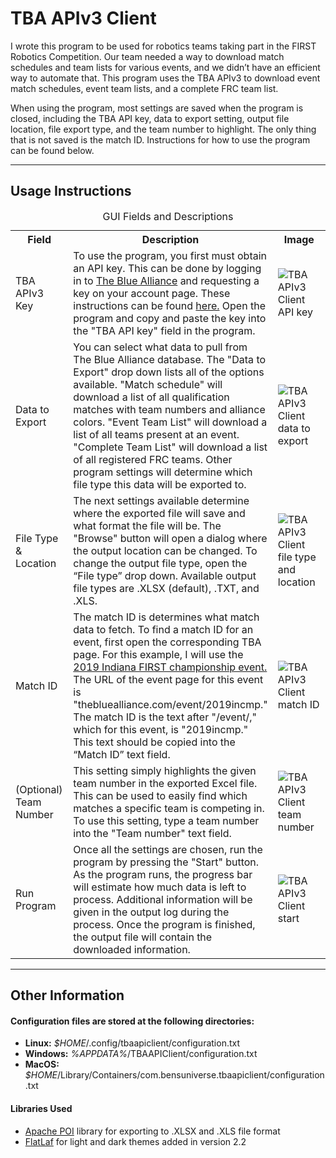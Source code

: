 # TBA APIv3 Client

I wrote this program to be used for robotics teams taking part in the FIRST Robotics Competition. Our team needed a way to download match schedules and team lists for various events, and we didn’t have an efficient way to automate that. This program uses the TBA APIv3 to download event match schedules, event team lists, and a complete FRC team list.  

When using the program, most settings are saved when the program is closed, including the TBA API key, data to export setting, output file location, file export type, and the team number to highlight. The only thing that is not saved is the match ID. Instructions for how to use the program can be found below.

---

## Usage Instructions

<table>
<caption>GUI Fields and Descriptions</caption>
<tr>
<th width = "20%">Field</th>
<th width = "45%">Description</th>
<th width = "35%">Image</th>
</tr>

<tr>
<td>TBA APIv3 Key</td>
<td>To use the program, you first must obtain an API key. This can be done by logging in to <a href = "https://www.thebluealliance.com/" target = "_blank">The Blue Alliance</a> and requesting a key on your account page. These instructions can be found <a href = "https://www.thebluealliance.com/apidocs/v3" target = "_blank">here.</a> Open the program and copy and paste the key into the "TBA API key" field in the program.</td>
<td width = "33%"><img src = "https://www.bensuniverse.com/media/software/tba-api-v3-client/TBA-APIv3-API-key.jpg" alt = "TBA APIv3 Client API key"></td>
</tr>

<tr>
<td>Data to Export</td>
<td>You can select what data to pull from The Blue Alliance database. The "Data to Export" drop down lists all of the options available. "Match schedule" will download a list of all qualification matches with team numbers and alliance colors. "Event Team List" will download a list of all teams present at an event. "Complete Team List" will download a list of all registered FRC teams. Other program settings will determine which file type this data will be exported to.</td>
<td><img src = "https://www.bensuniverse.com/media/software/tba-api-v3-client/TBA-APIv3-data-to-export.jpg" alt = "TBA APIv3 Client data to export"></td>
</tr>

<tr>
<td>File Type & Location</td>
<td>The next settings available determine where the exported file will save and what format the file will be. The "Browse" button will open a dialog where the output location can be changed. To change the output file type, open the “File type” drop down. Available output file types are .XLSX (default), .TXT, and .XLS.</td>
<td><img src = "https://www.bensuniverse.com/media/software/tba-api-v3-client/TBA-APIv3-file-type-browse.jpg" alt = "TBA APIv3 Client file type and location"></td>
</tr>

<tr>
<td>Match ID</td>
<td>The match ID is determines what match data to fetch. To find a match ID for an event, first open the corresponding TBA page. For this example, I will use the <a href = "https://www.thebluealliance.com/event/2019incmp">2019 Indiana FIRST championship event.</a> The URL of the event page for this event is "thebluealliance.com/event/2019incmp." The match ID is the text after "/event/," which for this event, is "2019incmp." This text should be copied into the “Match ID” text field.</td>
<td><img src = "https://www.bensuniverse.com/media/software/tba-api-v3-client/TBA-APIv3-match-id.jpg" alt = "TBA APIv3 Client match ID"></td>
</tr>

<tr>
<td>(Optional) Team Number</td>
<td>This setting simply highlights the given team number in the exported Excel file. This can be used to easily find which matches a specific team is competing in. To use this setting, type a team number into the "Team number" text field.</td>
<td><img src = "https://www.bensuniverse.com/media/software/tba-api-v3-client/TBA-APIv3-team-number.jpg" alt = "TBA APIv3 Client team number"></td>
</tr>

<tr>
<td>Run Program</td>
<td>Once all the settings are chosen, run the program by pressing the "Start" button. As the program runs, the progress bar will estimate how much data is left to process. Additional information will be given in the output log during the process. Once the program is finished, the output file will contain the downloaded information.</td>
<td><img src = "https://www.bensuniverse.com/media/software/tba-api-v3-client/TBA-APIv3-start.jpg" alt = "TBA APIv3 Client start"></td>
</tr>
</table>

---

## Other Information

#### Configuration files are stored at the following directories:
- **Linux:** *$HOME*/.config/tbaapiclient/configuration.txt
- **Windows:** *%APPDATA%*/TBAAPIClient/configuration.txt
- **MacOS:** *$HOME*/Library/Containers/com.bensuniverse.tbaapiclient/configuration.txt

#### Libraries Used
- [Apache POI](https://poi.apache.org/) library for exporting to .XLSX and .XLS file format
- [FlatLaf](https://www.formdev.com/flatlaf/) for light and dark themes added in version 2.2